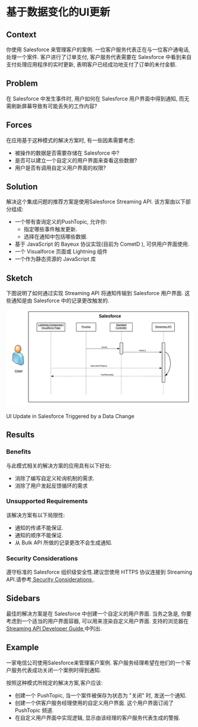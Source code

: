 # 基于数据变化的UI更新

## Context

你使用 Salesforce 来管理客户的案例. 一位客户服务代表正在与一位客户通电话, 处理一个案件. 客户进行了订单支付, 客户服务代表需要在 Salesforce 中看到来自支付处理应用程序的实时更新, 表明客户已经成功地支付了订单的未付金额.

## Problem

在 Salesforce 中发生事件时, 用户如何在 Salesforce 用户界面中得到通知, 而无需刷新屏幕导致有可能丢失的工作内容?

## Forces

在应用基于这种模式的解决方案时, 有一些因素需要考虑:

- 被操作的数据是否需要存储在 Salesforce 中?
- 是否可以建立一个自定义的用户界面来查看这些数据?
- 用户是否有调用自定义用户界面的权限?

## Solution

解决这个集成问题的推荐方案是使用Salesforce Streaming API. 该方案由以下部分组成:

- 一个带有查询定义的PushTopic, 允许你:
  - 指定哪些事件触发更新.
  - 选择在通知中包括哪些数据.
- 基于 JavaScript 的 Bayeux 协议实现(目前为 CometD ), 可供用户界面使用.
- 一个 Visualforce 页面或 Lightning 组件
- 一个作为静态资源的 JavaScript 库

## Sketch

下图说明了如何通过实现 Streaming API 将通知传输到 Salesforce 用户界面. 这些通知是由 Salesforce 中的记录更改触发的.

<p align="center">
    <img src="img/UI-Update-in-Salesforce-Triggered-by-a-Data-Change.png?raw=true">
</p>

UI Update in Salesforce Triggered by a Data Change


## Results

### Benefits

与此模式相关的解决方案的应用具有以下好处:

- 消除了编写自定义轮询机制的需求.
- 消除了用户发起反馈循环的需求

### Unsupported Requirements

该解决方案有以下局限性:

- 通知的传递不能保证.
- 通知的顺序不能保证.
- 从 Bulk API 所做的记录更改不会生成通知.

### Security Considerations

遵守标准的 Salesforce 组织级安全性.建议您使用 HTTPS 协议连接到 Streaming API.请参考[ Security Considerations ](https://developer.salesforce.com/docs/atlas.en-us.integration_patterns_and_practices.meta/integration_patterns_and_practices/integ_pat_security_considerations.htm).

## Sidebars

最佳的解决方案是在 Salesforce 中创建一个自定义的用户界面. 当务之急是, 你要考虑到一个适当的用户界面容器, 可以用来渲染自定义用户界面. 支持的浏览器在[ Streaming API Developer Guide ](https://developer.salesforce.com/docs/atlas.en-us.244.0.api_streaming.meta/api_streaming/intro_stream.htm)中列出.

## Example

一家电信公司使用Salesforce来管理客户案例. 客户服务经理希望在他们的一个客户服务代表成功关闭一个案例时得到通知.

按照这种模式所规定的解决方案,客户应该:

- 创建一个 PushTopic, 当一个案件被保存为状态为 "关闭" 时, 发送一个通知.
- 创建一个供客户服务经理使用的自定义用户界面. 这个用户界面订阅了 PushTopic 频道.
- 在自定义用户界面中实现逻辑, 显示由该经理的客户服务代表生成的警报.

